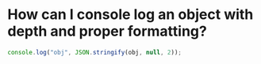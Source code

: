 # How can I console log an object with depth and proper formatting?


```js
console.log("obj", JSON.stringify(obj, null, 2));
```
